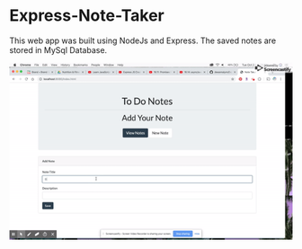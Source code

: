 # Express-Note-Taker

This web app was built using NodeJs and Express. The saved notes are stored in MySql Database.

![Note-Taker](https://github.com/deannasanchez/Express-Note-Taker/blob/gh-pages/express-todo-note.gif)

